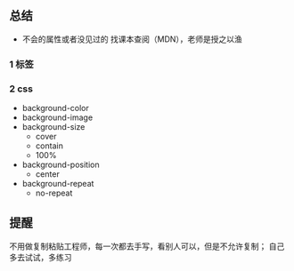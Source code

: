 ## 总结
- 不会的属性或者没见过的 找课本查阅（MDN），老师是授之以渔
### 1 标签
### 2 css
- background-color
- background-image
- background-size
  - cover
  - contain
  - 100%
- background-position
  - center
- background-repeat
  - no-repeat
## 提醒
不用做复制粘贴工程师，每一次都去手写，看别人可以，但是不允许复制；
自己多去试试，多练习
